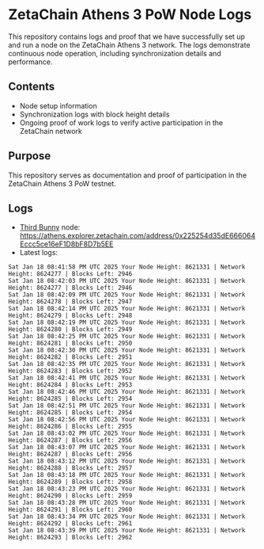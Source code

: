 # ZetaChain Athens 3 PoW Node Logs
This repository contains logs and proof that we have successfully set up and run a node on the ZetaChain Athens 3 network. The logs demonstrate continuous node operation, including synchronization details and performance.

## Contents
- Node setup information
- Synchronization logs with block height details
- Ongoing proof of work logs to verify active participation in the ZetaChain network

## Purpose
This repository serves as documentation and proof of participation in the ZetaChain Athens 3 PoW testnet.

## Logs

- [Third Bunny](https://thirdbunny.xyz/) node: https://athens.explorer.zetachain.com/address/0x225254d35dE666064Eccc5ce16eF1D8bF8D7b5EE
- Latest logs:
```
Sat Jan 18 08:41:58 PM UTC 2025 Your Node Height: 8621331 | Network Height: 8624277 | Blocks Left: 2946
Sat Jan 18 08:42:03 PM UTC 2025 Your Node Height: 8621331 | Network Height: 8624277 | Blocks Left: 2946
Sat Jan 18 08:42:09 PM UTC 2025 Your Node Height: 8621331 | Network Height: 8624278 | Blocks Left: 2947
Sat Jan 18 08:42:14 PM UTC 2025 Your Node Height: 8621331 | Network Height: 8624279 | Blocks Left: 2948
Sat Jan 18 08:42:19 PM UTC 2025 Your Node Height: 8621331 | Network Height: 8624280 | Blocks Left: 2949
Sat Jan 18 08:42:25 PM UTC 2025 Your Node Height: 8621331 | Network Height: 8624281 | Blocks Left: 2950
Sat Jan 18 08:42:30 PM UTC 2025 Your Node Height: 8621331 | Network Height: 8624282 | Blocks Left: 2951
Sat Jan 18 08:42:35 PM UTC 2025 Your Node Height: 8621331 | Network Height: 8624283 | Blocks Left: 2952
Sat Jan 18 08:42:41 PM UTC 2025 Your Node Height: 8621331 | Network Height: 8624284 | Blocks Left: 2953
Sat Jan 18 08:42:46 PM UTC 2025 Your Node Height: 8621331 | Network Height: 8624285 | Blocks Left: 2954
Sat Jan 18 08:42:51 PM UTC 2025 Your Node Height: 8621331 | Network Height: 8624285 | Blocks Left: 2954
Sat Jan 18 08:42:56 PM UTC 2025 Your Node Height: 8621331 | Network Height: 8624286 | Blocks Left: 2955
Sat Jan 18 08:43:02 PM UTC 2025 Your Node Height: 8621331 | Network Height: 8624287 | Blocks Left: 2956
Sat Jan 18 08:43:07 PM UTC 2025 Your Node Height: 8621331 | Network Height: 8624287 | Blocks Left: 2956
Sat Jan 18 08:43:12 PM UTC 2025 Your Node Height: 8621331 | Network Height: 8624288 | Blocks Left: 2957
Sat Jan 18 08:43:18 PM UTC 2025 Your Node Height: 8621331 | Network Height: 8624289 | Blocks Left: 2958
Sat Jan 18 08:43:23 PM UTC 2025 Your Node Height: 8621331 | Network Height: 8624290 | Blocks Left: 2959
Sat Jan 18 08:43:28 PM UTC 2025 Your Node Height: 8621331 | Network Height: 8624291 | Blocks Left: 2960
Sat Jan 18 08:43:34 PM UTC 2025 Your Node Height: 8621331 | Network Height: 8624292 | Blocks Left: 2961
Sat Jan 18 08:43:39 PM UTC 2025 Your Node Height: 8621331 | Network Height: 8624293 | Blocks Left: 2962
```
